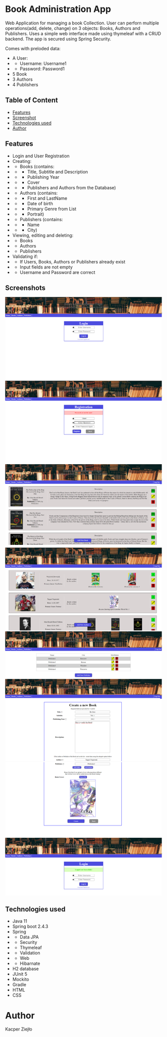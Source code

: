 # Book Administration App
Web Application for managing a book Collection. User can perforn multiple operations(add, delete, change) on 3 objects: Books, Authors and Publishers. 
Uses a simple web interface made using thymeleaf with a CRUD backend. The app is secured using Spring Security.

Comes with preloded data:
- A User:
- - Username: Username1
- - Password: Password1
- 5 Book
- 3 Authors
- 4 Publishers

## Table of Content
- [Features](#Features)
- [Screenshot](#Screenshots)
- [Technologies used](#Technologies-used)
- [Author](#Author)

## Features
- Login and User Registration
- Creating:
- - Books (contains:
- - - Title, Subtitle and Description
- - - Publishing Year
- - - Cover
- - - Publishers and Authors from the Database)
- - Authors (contains:
- - - First and LastName
- - - Date of birth
- - - Primary Genre from List
- - - Portrait)
- - Publishers (contains:
- - - Name
- - - City)
- Viewing, editing and deleting:
- - Books
- - Authors
- - Publishers
- Validating if:
- - If Users, Books, Authors or Publishers already exist
- - Input fields are not empty
- - Username and Password are correct

## Screenshots

![Login Page](/src/main/resources/static/img/GithubScreens/Login.png)
![Registration Page](/src/main/resources/static/img/GithubScreens/Registration.png)
![Book Catalog](/src/main/resources/static/img/GithubScreens/Books.png)
![Author List](/src/main/resources/static/img/GithubScreens/Authors.png)
![Publisher List](/src/main/resources/static/img/GithubScreens/Publishers.png)
![Add Book 1](/src/main/resources/static/img/GithubScreens/AddBook1.png)
![Add Book 2](/src/main/resources/static/img/GithubScreens/AddBook2.png)
![Logout Page](/src/main/resources/static/img/GithubScreens/LogOut.png)

## Technologies used
- Java 11
- Spring boot 2.4.3
- Spring 
- - Data JPA
- - Security
- - Thymeleaf
- - Validation
- - Web
- - Hibarnate
- H2 database
- JUnit 5
- Mockito
- Gradle
- HTML
- CSS

# Author
Kacper Ziejło
